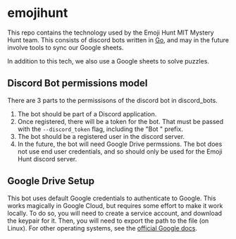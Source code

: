 # emojihunt

This repo contains the technology used by the Emoji Hunt MIT Mystery Hunt team.
This consists of discord bots written in [Go](https://golang.org/), and may in
the future involve tools to sync our Google sheets.

In addition to this tech, we also use a Google sheets to solve puzzles.

## Discord Bot permissions model

There are 3 parts to the permissisons of the discord bot in discord\_bots.

1.  The bot should be part of a Discord application.
1.  Once registered, there will be a token for the bot. That must be passed
    with the `--discord_token` flag, including the "Bot " prefix.
1.  The bot should be a registered user in the discord server.
1.  In the future, the bot will need Google Drive permssions. The bot does not
    use end user credentials, and so should only be used for the Emoji Hunt
    discord server.

## Google Drive Setup

This bot uses default Google credentials to authenticate to Google. This works
magically in Google Cloud, but requires some effort to make it work locally. To
do so, you will need to create a service account, and download the keypair for
it. Then, you will need to export the path to the file (on Linux). For other
operating systems, see the
[official Google docs](https://cloud.google.com/docs/authentication/production#passing_variable).
